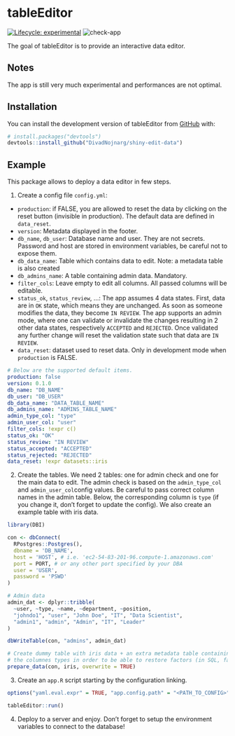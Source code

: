
<!-- README.md is generated from README.Rmd. Please edit that file -->

# tableEditor

<!-- badges: start -->

[![Lifecycle:
experimental](https://img.shields.io/badge/lifecycle-experimental-orange.svg)](https://lifecycle.r-lib.org/articles/stages.html#experimental)
![check-app](https://github.com/divadnojnarg/shiny-edit-data/actions/workflows/check-app.yml/badge.svg)
<!-- badges: end -->

The goal of tableEditor is to provide an interactive data editor.

## Notes

The app is still very much experimental and performances are not
optimal.

## Installation

You can install the development version of tableEditor from
[GitHub](https://github.com/) with:

``` r
# install.packages("devtools")
devtools::install_github("DivadNojnarg/shiny-edit-data")
```

## Example

This package allows to deploy a data editor in few steps.

1.  Create a config file `config.yml`:

- `production`: if FALSE, you are allowed to reset the data by clicking
  on the reset button (invisible in production). The default data are
  defined in `data_reset`.
- `version`: Metadata displayed in the footer.
- `db_name`, `db_user`: Database name and user. They are not secrets.
  Password and host are stored in environment variables, be careful not
  to expose them.
- `db_data_name`: Table which contains data to edit. Note: a metadata
  table is also created
- `db_admins_name`: A table containing admin data. Mandatory.
- `filter_cols`: Leave empty to edit all columns. All passed columns
  will be editable.
- `status_ok`, `status_review`, …: The app assumes 4 data states. First,
  data are in `OK` state, which means they are unchanged. As soon as
  someone modifies the data, they become `IN REVIEW`. The app supports
  an admin mode, where one can validate or invalidate the changes
  resulting in 2 other data states, respectively `ACCEPTED` and
  `REJECTED`. Once validated any further change will reset the
  validation state such that data are `IN REVIEW`.
- `data_reset`: dataset used to reset data. Only in development mode
  when `production` is FALSE.

``` yaml
# Below are the supported default items.
production: false
version: 0.1.0
db_name: "DB_NAME"
db_user: "DB_USER"
db_data_name: "DATA_TABLE_NAME"
db_admins_name: "ADMINS_TABLE_NAME"
admin_type_col: "type"
admin_user_col: "user"
filter_cols: !expr c()
status_ok: "OK"
status_review: "IN REVIEW"
status_accepted: "ACCEPTED"
status_rejected: "REJECTED"
data_reset: !expr datasets::iris
```

2.  Create the tables. We need 2 tables: one for admin check and one for
    the main data to edit. The admin check is based on the
    `admin_type_col` and `admin_user_col`config values. Be careful to
    pass correct column names in the admin table. Below, the
    corresponding column is `type` (if you change it, don’t forget to
    update the config). We also create an example table with iris data.

``` r
library(DBI)

con <- dbConnect(
  RPostgres::Postgres(),
  dbname = 'DB_NAME', 
  host = 'HOST', # i.e. 'ec2-54-83-201-96.compute-1.amazonaws.com'
  port = PORT, # or any other port specified by your DBA
  user = 'USER',
  password = 'PSWD'
)

# Admin data
admin_dat <- dplyr::tribble(
  ~user, ~type, ~name, ~department, ~position,
  "johndo1", "user", "John Doe", "IT", "Data Scientist",
  "admin1", "admin", "Admin", "IT", "Leader"
)

dbWriteTable(con, "admins", admin_dat)

# Create dummy table with iris data + an extra metadata table containing
# the columnes types in order to be able to restore factors (in SQL, factors are lost).
prepare_data(con, iris, overwrite = TRUE)
```

3.  Create an `app.R` script starting by the configuration linking.

``` r
options("yaml.eval.expr" = TRUE, "app.config.path" = "<PATH_TO_CONFIG>")

tableEditor::run()
```

4.  Deploy to a server and enjoy. Don’t forget to setup the environment
    variables to connect to the database!

